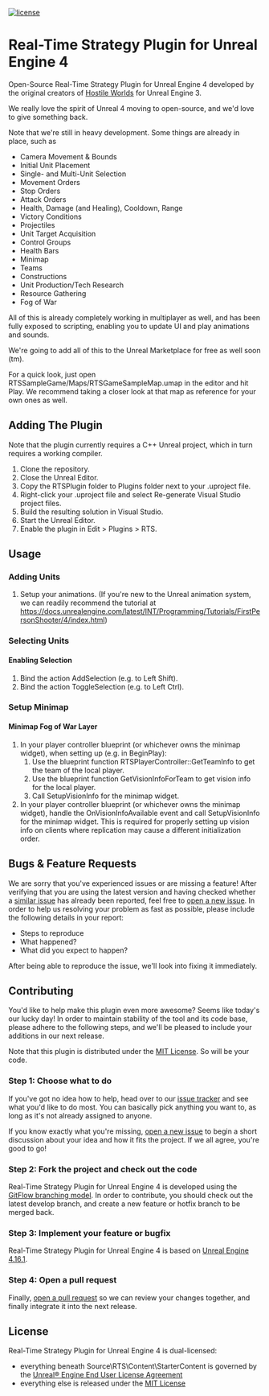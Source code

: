 [![license](https://img.shields.io/github/license/npruehs/ue4-rts.svg?maxAge=2592000)](https://github.com/npruehs/ue4-rts/blob/develop/LICENSE)

# Real-Time Strategy Plugin for Unreal Engine 4

Open-Source Real-Time Strategy Plugin for Unreal Engine 4 developed by the original creators of [Hostile Worlds](http://www.indiedb.com/games/hostile-worlds/) for Unreal Engine 3.

We really love the spirit of Unreal 4 moving to open-source, and we'd love to give something back.

Note that we're still in heavy development. Some things are already in place, such as

* Camera Movement & Bounds
* Initial Unit Placement
* Single- and Multi-Unit Selection
* Movement Orders
* Stop Orders
* Attack Orders
* Health, Damage (and Healing), Cooldown, Range
* Victory Conditions
* Projectiles
* Unit Target Acquisition
* Control Groups
* Health Bars
* Minimap
* Teams
* Constructions
* Unit Production/Tech Research
* Resource Gathering
* Fog of War

All of this is already completely working in multiplayer as well, and has been fully exposed to scripting, enabling you to update UI and play animations and sounds.

We're going to add all of this to the Unreal Marketplace for free as well soon (tm).

For a quick look, just open RTSSampleGame/Maps/RTSGameSampleMap.umap in the editor and hit Play. We recommend taking a closer look at that map as reference for your own ones as well.

## Adding The Plugin

Note that the plugin currently requires a C++ Unreal project, which in turn requires a working compiler.

1. Clone the repository.
1. Close the Unreal Editor.
1. Copy the RTSPlugin folder to Plugins folder next to your .uproject file.
1. Right-click your .uproject file and select Re-generate Visual Studio project files.
1. Build the resulting solution in Visual Studio.
1. Start the Unreal Editor.
1. Enable the plugin in Edit > Plugins > RTS.

## Usage

### Adding Units

1. Setup your animations. (If you're new to the Unreal animation system, we can readily recommend the tutorial at https://docs.unrealengine.com/latest/INT/Programming/Tutorials/FirstPersonShooter/4/index.html)

### Selecting Units

#### Enabling Selection

1. Bind the action AddSelection (e.g. to Left Shift).
1. Bind the action ToggleSelection (e.g. to Left Ctrl).

### Setup Minimap

#### Minimap Fog of War Layer

1. In your player controller blueprint (or whichever owns the minimap widget), when setting up (e.g. in BeginPlay):
    1. Use the blueprint function RTSPlayerController::GetTeamInfo to get the team of the local player.
    1. Use the blueprint function GetVisionInfoForTeam to get vision info for the local player.
    1. Call SetupVisionInfo for the minimap widget.
1. In your player controller blueprint (or whichever owns the minimap widget), handle the OnVisionInfoAvailable event and call SetupVisionInfo for the minimap widget. This is required for properly setting up vision info on clients where replication may cause a different initialization order.

## Bugs & Feature Requests

We are sorry that you've experienced issues or are missing a feature! After verifying that you are using the latest version and having checked whether a [similar issue](https://github.com/npruehs/ue4-rts/issues) has already been reported, feel free to [open a new issue](https://github.com/npruehs/ue4-rts/issues/new). In order to help us resolving your problem as fast as possible, please include the following details in your report:

* Steps to reproduce
* What happened?
* What did you expect to happen?

After being able to reproduce the issue, we'll look into fixing it immediately.


## Contributing

You'd like to help make this plugin even more awesome? Seems like today's our lucky day! In order to maintain stability of the tool and its code base, please adhere to the following steps, and we'll be pleased to include your additions in our next release.

Note that this plugin is distributed under the [MIT License](https://github.com/npruehs/ue4-rts/blob/develop/LICENSE). So will be your code.

### Step 1: Choose what to do

If you've got no idea how to help, head over to our [issue tracker](https://github.com/npruehs/ue4-rts/issues) and see what you'd like to do most. You can basically pick anything you want to, as long as it's not already assigned to anyone.

If you know exactly what you're missing, [open a new issue](https://github.com/npruehs/ue4-rts/issues/new) to begin a short discussion about your idea and how it fits the project. If we all agree, you're good to go!

### Step 2: Fork the project and check out the code

Real-Time Strategy Plugin for Unreal Engine 4 is developed using the [GitFlow branching model](http://nvie.com/posts/a-successful-git-branching-model/). In order to contribute, you should check out the latest develop branch, and create a new feature or hotfix branch to be merged back.

### Step 3: Implement your feature or bugfix

Real-Time Strategy Plugin for Unreal Engine 4 is based on [Unreal Engine 4.16.1](https://www.unrealengine.com/).

### Step 4: Open a pull request

Finally, [open a pull request](https://help.github.com/articles/creating-a-pull-request/) so we can review your changes together, and finally integrate it into the next release.


## License

Real-Time Strategy Plugin for Unreal Engine 4 is dual-licensed:

* everything beneath Source\RTS\Content\StarterContent is governed by the [Unreal® Engine End User License Agreement](https://www.unrealengine.com/eula) 
* everything else is released under the [MIT License](https://github.com/npruehs/ue4-rts/blob/develop/LICENSE)

